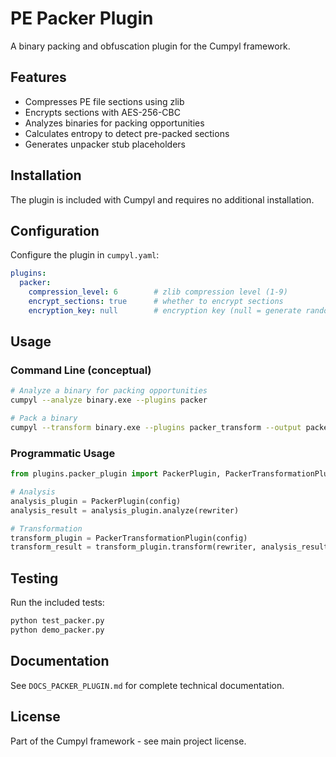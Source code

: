 # PE Packer Plugin

A binary packing and obfuscation plugin for the Cumpyl framework.

## Features

- Compresses PE file sections using zlib
- Encrypts sections with AES-256-CBC
- Analyzes binaries for packing opportunities
- Calculates entropy to detect pre-packed sections
- Generates unpacker stub placeholders

## Installation

The plugin is included with Cumpyl and requires no additional installation.

## Configuration

Configure the plugin in `cumpyl.yaml`:

```yaml
plugins:
  packer:
    compression_level: 6        # zlib compression level (1-9)
    encrypt_sections: true      # whether to encrypt sections
    encryption_key: null        # encryption key (null = generate random)
```

## Usage

### Command Line (conceptual)
```bash
# Analyze a binary for packing opportunities
cumpyl --analyze binary.exe --plugins packer

# Pack a binary
cumpyl --transform binary.exe --plugins packer_transform --output packed_binary.exe
```

### Programmatic Usage
```python
from plugins.packer_plugin import PackerPlugin, PackerTransformationPlugin

# Analysis
analysis_plugin = PackerPlugin(config)
analysis_result = analysis_plugin.analyze(rewriter)

# Transformation
transform_plugin = PackerTransformationPlugin(config)
transform_result = transform_plugin.transform(rewriter, analysis_result)
```

## Testing

Run the included tests:
```bash
python test_packer.py
python demo_packer.py
```

## Documentation

See `DOCS_PACKER_PLUGIN.md` for complete technical documentation.

## License

Part of the Cumpyl framework - see main project license.